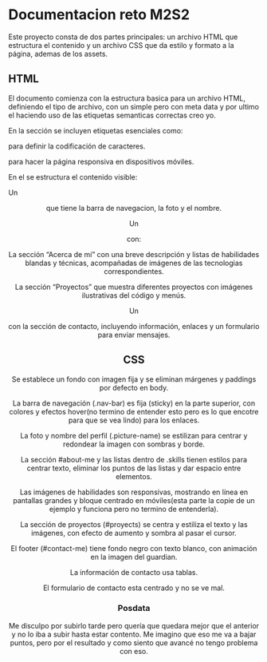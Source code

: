 # Documentacion reto M2S2
Este proyecto consta de dos partes principales: un archivo HTML que estructura el contenido y un archivo CSS que da estilo y formato a la página, ademas de los assets.

## HTML
El documento comienza con la estructura basica para un archivo HTML, definiendo el tipo de archivo, con un <head> simple pero con meta data y por ultimo el <body> haciendo uso de las etiquetas semanticas correctas creo yo.

En la sección <head> se incluyen etiquetas esenciales como:

<meta charset="utf-8" /> para definir la codificación de caracteres.

<meta name="viewport" content="width=device-width, initial-scale=1.0"> para hacer la página responsiva en dispositivos móviles.

En el <body> se estructura el contenido visible:

Un <header> que tiene la barra de navegacion, la foto y el nombre.

Un <main> con:

La sección “Acerca de mí” con una breve descripción y listas de habilidades blandas y técnicas, acompañadas de imágenes de las tecnologias correspondientes.

La sección “Proyectos” que muestra diferentes proyectos con imágenes ilustrativas del código y menús.

Un <footer> con la sección de contacto, incluyendo información, enlaces y un formulario para enviar mensajes.

## CSS
Se establece un fondo con imagen fija y se eliminan márgenes y paddings por defecto en body.

La barra de navegación (.nav-bar) es fija (sticky) en la parte superior, con colores y efectos hover(no termino de entender esto pero es lo que encotre para que se vea lindo) para los enlaces.

La foto y nombre del perfil (.picture-name) se estilizan para centrar y redondear la imagen con sombras y borde.

La sección #about-me y las listas dentro de .skills tienen estilos para centrar texto, eliminar los puntos de las listas y dar espacio entre elementos.

Las imágenes de habilidades son responsivas, mostrando en línea en pantallas grandes y bloque centrado en móviles(esta parte la copie de un ejemplo y funciona pero no termino de entenderla).

La sección de proyectos (#proyects) se centra y estiliza el texto y las imágenes, con efecto de aumento y sombra al pasar el cursor.

El footer (#contact-me) tiene fondo negro con texto blanco, con animación en la imagen del guardian.

La información de contacto usa tablas.

El formulario de contacto esta centrado y no se ve mal.

### Posdata
Me disculpo por subirlo tarde pero quería que quedara mejor que el anterior y no lo iba a subir hasta estar contento. Me imagino que eso me va a bajar puntos, pero por el resultado y como siento que avancé no tengo problema con eso.

